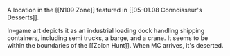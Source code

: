 A location in the [[N109 Zone]] featured in [[05-01.08 Connoisseur's Desserts]].

In-game art depicts it as an industrial loading dock handling shipping containers, including semi trucks, a barge, and a crane. It seems to be within the boundaries of the [[Zoion Hunt]]. When MC arrives, it's deserted.
